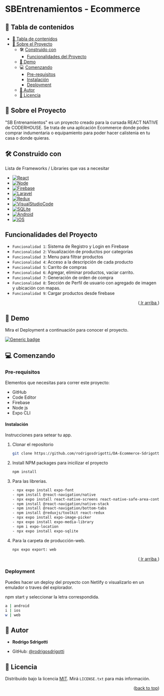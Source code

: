 # SBEntrenamientos - Ecommerce
<a name="readme-top"></a>

<!-- TABLE OF CONTENTS -->
## 📗 Tabla de contenidos

- [📗 Tabla de contenidos ](#-table-of-contents)
- [📖 Sobre el Proyecto ](#-sobre-el-proyecto-)
  - 🛠 [Construido con](#construido-con)
    - [Funcionalidades del Proyecto](#funcionalidades-del-proyecto-)
  - [🚀 Demo ](#-demo-)
  - 💻 [Comenzando](#comenzando)
    - [Pre-requisitos](#pre-requisitos)
    - [Instalación](#instalación)
    - [Deployment](#deployment)
  - [👥 Autor ](#-autor-)
  - [📝 Licencia ](#-licencia-)

<!-- PROJECT DESCRIPTION -->

## 📖 Sobre el Proyecto <a name="sobre-el-proyecto"></a>

"SB Entrenamientos" es un proyecto creado para la cursada REACT NATIVE de CODERHOUSE. Se trata de una aplicación Ecommerce donde podes comprar indumentaria o equipamiento para poder hacer calistenia en tu casa o donde quieras. 

## 🛠 Construido con <a name="construido-con"></a>

Lista de Frameworks / Libraries que vas a necesitar

* [![React][React.js]][React-url]
* [![Node][Node.js]][Node-url]
* [![Firebase][Firebase.com]][Firebase-url]
* [![Laravel][Laravel.com]][Laravel-url]
* [![Redux][Redux.com]][Redux-url]
* [![VisualStudioCode][Visualstudio.com]][VSC-url]
* [![SQLite][Sqlite.com]][SQLite-url]
* [![Android][Android.com]][Android-url]
* [![iOS][iOS.com]][iOS-url]

## Funcionalidades del Proyecto

- `Funcionalidad 1`: Sistema de Registro y Login en Firebase
- `Funcionalidad 2`: Visualización de productos por categorías
- `Funcionalidad 3`: Menu para filtrar productos
- `Funcionalidad 4`: Acceso a la descripción de cada producto
- `Funcionalidad 5`: Carrito de compras
- `Funcionalidad 6`: Agregar, eliminar productos, vaciar carrito.
- `Funcionalidad 7`: Generación de orden de compra
- `Funcionalidad 8`: Sección de Perfil de usuario con agregado de imagen y ubicación con mapas.
- `Funcionalidad 9`: Cargar productos desde firebase

<p align="right">(<a href="#readme-top"> Ir arriba </a>)</p>

<!-- DEMO -->
## 🚀 Demo <a name="demo"></a>

Mira el Deployment a continuación para conocer el proyecto.

[![Generic badge](https://img.shields.io/badge/DEPLOY-SBENTRENAMIENTOS-<COLOR>.svg)](https://react-js-pf-sdrigotti-rodrigo.vercel.app/)

## 💻 Comenzando <a name="comenzando"></a>

### Pre-requisitos

Elementos que necesitas para correr este proyecto:

* GitHub
* Code Editor
* Firebase
* Node js
* Expo CLI

#### Instalación 

Instrucciones para setear tu app.

1. Clonar el repositorio
   ```sh
   git clone https://github.com/rodrigosdrigotti/DA-Ecommerce-SdrigottiRodrigo.git
   ```
2. Install NPM packages para inicilizar el proyecto
   ```sh
   npm install
   ```
3. Para las librerias.
   ```sh
   - npx expo install expo-font
   - npm install @react-navigation/native
   - npx expo install react-native-screens react-native-safe-area-context
   - npm install @react-navigation/native-stack
   - npm install @react-navigation/bottom-tabs
   - npm install @reduxjs/toolkit react-redux
   - npx expo install expo-image-picker
   - npx expo install expo-media-library
   - npm i expo-location
   - npx expo install expo-sqlite
   ```
4. Para la carpeta de producción-web.
   ```sh
   npx expo export: web
   ```

<p align="right">(<a href="#readme-top"> Ir arriba </a>)</p>

### Deployment

Puedes hacer un deploy del proyecto con Netlify o visualizarlo en un emulador o traves del explorador.

npm start y seleccionar la letra correspondida.

```sh
a | android
i | ios
w | web
```

## 👥 Autor <a name="autor"></a>

- **Rodrigo Sdrigotti**

- GitHub: [@rodrigosdrigotti](https://github.com/rodrigosdrigotti)


## 📝 Licencia <a name="licencia"></a>

Distribuido bajo la licencia [MIT](https://choosealicense.com/licenses/mit/). Mirá `LICENSE.txt` para más información.


<p align="right">(<a href="#readme-top">back to top</a>)</p>

[React.js]: https://img.shields.io/badge/react_native-%2320232a.svg?style=for-the-badge&logo=react&logoColor=%2361DAFB
[React-url]: https://reactnative.dev/
[Node.js]: https://img.shields.io/badge/node.js-6DA55F?style=for-the-badge&logo=node.js&logoColor=white
[Node-url]: https://nodejs.org/es
[Firebase.com]: https://img.shields.io/badge/Firebase-FF6F00?style=for-the-badge&logo=firebase&logoColor=white
[Firebase-url]: https://firebase.google.com/
[Laravel.com]: https://img.shields.io/badge/Javascript-FF2D20?style=for-the-badge&logo=javascript&logoColor=white
[Laravel-url]: https://laravel.com
[Redux.com]: https://img.shields.io/badge/redux-%23593d88.svg?style=for-the-badge&logo=redux&logoColor=white
[Redux-url]: https://redux-toolkit.js.org/
[Visualstudio.com]: https://img.shields.io/badge/Visual%20Studio%20Code-0078d7.svg?style=for-the-badge&logo=visual-studio-code&logoColor=white
[VSC-url]: https://code.visualstudio.com
[SQLite.com]: https://img.shields.io/badge/sqlite-%2307405e.svg?style=for-the-badge&logo=sqlite&logoColor=white
[SQLite-url]: https://docs.expo.dev/versions/latest/sdk/sqlite/react-native-sqlite-storage
[Android.com]: https://img.shields.io/badge/Android-3DDC84?style=for-the-badge&logo=android&logoColor=white
[Android-url]: https://developer.android.com/about?gclid=Cj0KCQjw3JanBhCPARIsAJpXTx7YGLlZRPqNX8fJ2yq3Xy64T5uYQ0jBUy9DuXLT005b2Jd_w82Q0FIaAp4MEALw_wcB&gclsrc=aw.ds&hl=es-419
[iOS.com]: https://img.shields.io/badge/iOS-000000?style=for-the-badge&logo=ios&logoColor=white
[iOS-url]: https://www.apple.com/la/ios/ios-16/

